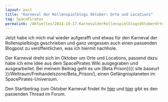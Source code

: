 ```yaml
---
layout: post
title: "Karneval der Rollenspielblogs Oktober: Orte und Locations"
tag: SpacePirates
permalink: /Aktuelles/2014-10-17-KarnevalderRollenspielblogsOktoberOrteundLocations
---
```


Jetzt habe ich mich mal wieder aufgerafft und etwas für den Karneval der Rollenspielblogs geschrieben und ganz vergessen auch einen passenden Blogpost zu veröffentlichen, was ich hiermit nachhole.

Der Karneval dreht sich im Oktober um Orte und Locations, passend dazu habe ich eine Idee aus dem SpacePirates Wiki ausgegraben und ausgearbeitet. Bei meinem Beitrag geht es um [Beta Prison]({{ site.baseurl }}/Weltraum/Freihandelszone/Beta_Prison/), einen Gefängnisplaneten im SpacePirates-Universum.

Den Startbeitrag zum Oktober Karneval findet ihr [hier](http://richtig.spielleiten.de/2014/10/01/karneval-der-rollenspielblogs-orte-und-locations/) und [hier](http://forum.rsp-blogs.de/rsp-karneval/orte-und-locations-%28oktober-2014%29/) gibt es den passenden Thread im Forum.
